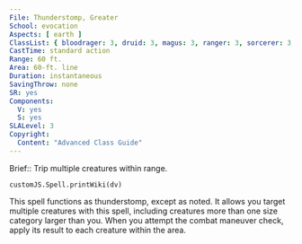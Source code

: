 ```yaml
---
File: Thunderstomp, Greater
School: evocation
Aspects: [ earth ]
ClassList: { bloodrager: 3, druid: 3, magus: 3, ranger: 3, sorcerer: 3, wizard: 3 }
CastTime: standard action
Range: 60 ft.
Area: 60-ft. line
Duration: instantaneous
SavingThrow: none
SR: yes
Components:
  V: yes
  S: yes
SLALevel: 3
Copyright:
  Content: "Advanced Class Guide"
---
```

Brief:: Trip multiple creatures within range.

```dataviewjs
customJS.Spell.printWiki(dv)
```

This spell functions as thunderstomp, except as noted. It allows you target multiple creatures with this spell, including creatures more than one size category larger than you. When you attempt the combat maneuver check, apply its result to each creature within the area.
